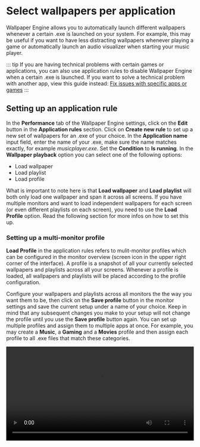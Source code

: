 # Select wallpapers per application

Wallpaper Engine allows you to automatically launch different wallpapers whenever a certain .exe is launched on your system. For example, this may be useful if you want to have less distracting wallpapers whenever playing a game or automatically launch an audio visualizer when starting your music player.

::: tip
If you are having technical problems with certain games or applications, you can also use application rules to disable Wallpaper Engine when a certain .exe is launched. If you want to solve a technical problem with another app, view this guide instead: [Fix issues with specific apps or games](/functionality/applicationrules.html)
:::

## Setting up an application rule

In the **Performance** tab of the Wallpaper Engine settings, click on the **Edit** button in the **Application rules** section. Click on **Create new rule** to set up a new set of wallpapers for an .exe of your choice. In the **Application name** input field, enter the name of your .exe, make sure the name matches exactly, for example *musicplayer.exe*. Set the **Condition** to **Is running**. In the **Wallpaper playback** option you can select one of the following options:

* Load wallpaper
* Load playlist
* Load profile

What is important to note here is that **Load wallpaper** and **Load playlist** will both only load one wallpaper and span it across all screens. If you have multiple monitors and want to load independent wallpapers for each screen (or even different playlists on each screen), you need to use the **Load Profile** option. Read the following section for more infos on how to set this up.

### Setting up a multi-monitor profile

**Load Profile** in the application rules refers to mulit-monitor profiles which can be configured in the monitor overview (screen icon in the upper right corner of the interface). A profile is a snapshot of all your currently selected wallpapers and playlists across all your screens. Whenever a profile is loaded, all wallpapers and playlists will be placed according to the profile configuration.

Configure your wallpapers and playlists across all monitors the the way you want them to be, then click on the **Save profile** button in the monitor settings and save the current setup under a name of your choice. Keep in mind that any subsequent changes you make to your setup will not change the profile until you use the **Save profile** button again. You can set up multiple profiles and assign them to multiple apps at once. For example, you may create a **Music**, a **Gaming** and a **Movies** profile and then assign each profile to all .exe files that match these categories.

<video width="100%" controls autoplay loop>
  <source src="/videos/apprules.mp4" type="video/mp4">
  Your browser does not support the video tag.
</video>